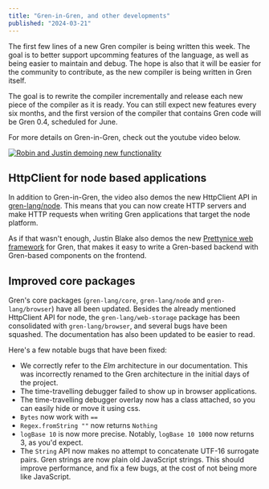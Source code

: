 ```yaml
---
title: "Gren-in-Gren, and other developments"
published: "2024-03-21"
---
```


The first few lines of a new Gren compiler is being written this week. The goal is to better support upcomming features of the language, as well as being
easier to maintain and debug. The hope is also that it will be easier for the community to contribute, as the new compiler is being written in Gren itself.

The goal is to rewrite the compiler incrementally and release each new piece of the compiler as it is ready. You can still expect new features every six months,
and the first version of the compiler that contains Gren code will be Gren 0.4, scheduled for June.

For more details on Gren-in-Gren, check out the youtube video below.

[![Robin and Justin demoing new functionality](https://img.youtube.com/vi/t6TVmM_664o/0.jpg)](https://www.youtube.com/watch?v=t6TVmM_664o)

## HttpClient for node based applications

In addition to Gren-in-Gren, the video also demos the new HttpClient API in [gren-lang/node](https://packages.gren-lang.org/package/gren-lang/node/version/3.2.0/overview). This means that you can now create HTTP servers and make HTTP requests
when writing Gren applications that target the node platform.

As if that wasn't enough, Justin Blake also demos the new [Prettynice web framework](https://github.com/blaix/prettynice) for Gren, that makes it easy to write a Gren-based backend with Gren-based components
on the frontend.

## Improved core packages

Gren's core packages (`gren-lang/core`, `gren-lang/node` and `gren-lang/browser`) have all been updated. Besides the already mentioned HttpClient API for node, the `gren-lang/web-storage` package has been consolidated
with `gren-lang/browser`, and several bugs have been squashed. The documentation has also been updated to be easier to read.

Here's a few notable bugs that have been fixed:

* We correctly refer to the _Elm_ architecture in our documentation. This was incorrectly renamed to the Gren architecture in the initial days of the project.
* The time-travelling debugger failed to show up in browser applications.
* The time-travelling debugger overlay now has a class attached, so you can easily hide or move it using css.
* `Bytes` now work with `==`
* `Regex.fromString ""` now returns `Nothing`
* `logBase 10` is now more precise. Notably, `logBase 10 1000` now returns 3, as you'd expect.
* The `String` API now makes no attempt to concatenate UTF-16 surrogate pairs. Gren strings are now plain old JavaScript strings. This should improve performance, and fix a few bugs, at the cost of not being more like JavaScript.
